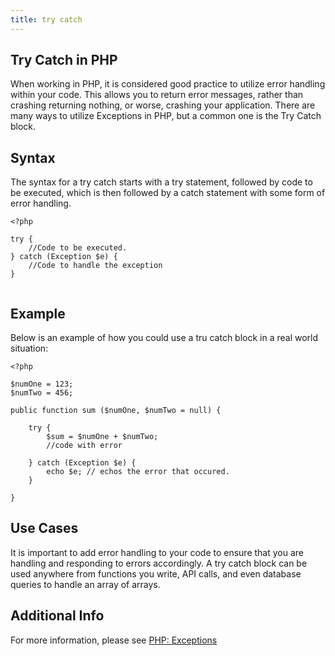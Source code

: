 ```yaml
---
title: try catch
---
```


## Try Catch in PHP

When working in PHP, it is considered good practice to utilize error handling within your code. This allows you to return error messages, rather than crashing returning nothing, or worse, crashing your application. There are many ways to utilize Exceptions in PHP, but a common one is the Try Catch block.


## Syntax

The syntax for a try catch starts with a try statement, followed by code to be executed, which is then followed by a catch statement with some form of error handling.

```
<?php

try {
	//Code to be executed.
} catch (Exception $e) {
	//Code to handle the exception
}


```


## Example

Below is an example of how you could use a tru catch block in a real world situation:

```
<?php

$numOne = 123;
$numTwo = 456;

public function sum ($numOne, $numTwo = null) {

	try {
		$sum = $numOne + $numTwo;
		//code with error
	
	} catch (Exception $e) {
		echo $e; // echos the error that occured.
	}
	
}

```

## Use Cases
It is important to add error handling to your code to ensure that you are handling and responding to errors accordingly. A try catch block can be used anywhere from functions you write, API calls, and even database queries to handle an array of arrays.

## Additional Info

For more information, please see [PHP: Exceptions](http://php.net/manual/en/language.exceptions.php#language.exceptions.catch)

